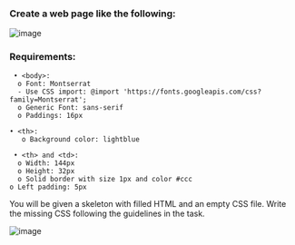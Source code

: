 ### Create a web page like the following:

![image](https://github.com/nsinorov/SoftUniMainPath/assets/45227327/08b94f5b-3ed9-4a47-9de0-a8dec45df01f)

### Requirements:

     • <body>:
      o Font: Montserrat
      - Use CSS import: @import 'https://fonts.googleapis.com/css?family=Montserrat';
      o Generic Font: sans-serif
      o Paddings: 16px
  
    • <th>:
       o Background color: lightblue
  
     • <th> and <td>:
      o Width: 144px
      o Height: 32px
      o Solid border with size 1px and color #ccc
    o Left padding: 5px

  You will be given a skeleton with filled HTML and an empty CSS file. Write the missing CSS following the guidelines 
in the task.

![image](https://github.com/nsinorov/SoftUniMainPath/assets/45227327/464dda23-ee16-448d-8d03-ee39a8dad446)
